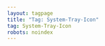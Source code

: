 ```yaml
---
layout: tagpage
title: "Tag: System-Tray-Icon"
tag: System-Tray-Icon
robots: noindex
---
```


